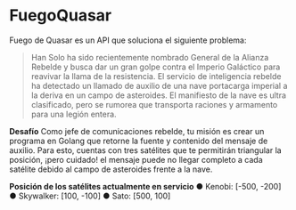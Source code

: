 # FuegoQuasar

Fuego de Quasar es un API que soluciona el siguiente problema: 

>Han Solo ha sido recientemente nombrado General de la Alianza Rebelde y busca dar un gran golpe contra el Imperio Galáctico para reavivar la llama de la resistencia. 
El servicio de inteligencia rebelde ha detectado un llamado de auxilio de una nave portacarga imperial a la deriva en un campo de asteroides. El manifiesto de la nave es ultra clasificado, pero se rumorea que transporta raciones y armamento para una legión entera.

**Desafío** 
Como jefe de comunicaciones rebelde, tu misión es crear un programa en Golang que retorne la fuente y contenido del mensaje de auxilio. Para esto, cuentas con tres satélites que te permitirán triangular la posición, ¡pero cuidado! el mensaje puede no llegar completo a cada satélite debido al campo de asteroides frente a la nave. 

**Posición de los satélites actualmente en servicio**
● Kenobi: [-500, -200] 
● Skywalker: [100, -100] 
● Sato: [500, 100] 

